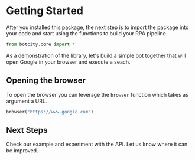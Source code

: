 # Getting Started

After you installed this package, the next step is to
import the package into your code and start using the
functions to build your RPA pipeline.

```python
from botcity.core import *
```

As a demonstration of the library, let's build a simple
bot together that will open Google in your browser and
execute a seach.

## Opening the browser
To open the browser you can leverage the `browser` function
which takes as argument a URL.

```python
browser("https://www.google.com")
```

## Next Steps

Check our example and experiment with the API.
Let us know where it can be improved.
